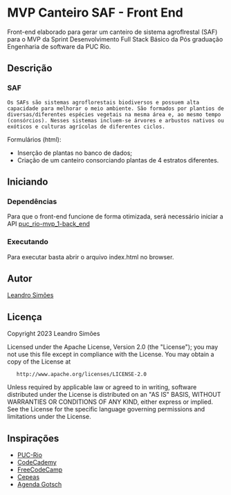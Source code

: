# MVP Canteiro SAF - Front End

Front-end elaborado para gerar um canteiro de sistema agroflrestal (SAF) para o MVP da Sprint Desenvolvimento Full Stack Básico da Pós graduação Engenharia de software da PUC Rio.

## Descrição

### SAF

    Os SAFs são sistemas agroflorestais biodiversos e possuem alta capacidade para melhorar o meio ambiente. São formados por plantios de diversas/diferentes espécies vegetais na mesma área e, ao mesmo tempo (consórcios). Nesses sistemas incluem-se árvores e arbustos nativos ou exóticos e culturas agrícolas de diferentes ciclos.

Formulários (html):
- Inserção de plantas no banco de dados;
- Criação de um canteiro consorciando plantas de 4 estratos diferentes.

## Iniciando

### Dependências

Para que o front-end funcione de forma otimizada, será necessário iniciar a API [puc_rio-mvp_1-back_end](https://github.com/Leandr0SmS/puc_rio-mvp_1-back_end)

### Executando

Para executar basta abrir o arquivo index.html no browser.

## Autor
 
[Leandro Simões](https://github.com/Leandr0SmS)

## Licença

   Copyright 2023 Leandro Simões

   Licensed under the Apache License, Version 2.0 (the "License");
   you may not use this file except in compliance with the License.
   You may obtain a copy of the License at

       http://www.apache.org/licenses/LICENSE-2.0

   Unless required by applicable law or agreed to in writing, software
   distributed under the License is distributed on an "AS IS" BASIS,
   WITHOUT WARRANTIES OR CONDITIONS OF ANY KIND, either express or implied.
   See the License for the specific language governing permissions and
   limitations under the License.

## Inspirações

* [PUC-Rio](https://www.puc-rio.br/index.html)
* [CodeCademy](https://www.codecademy.com/)
* [FreeCodeCamp](https://www.freecodecamp.org/learn/)
* [Cepeas](https://www.cepeas.org/)
* [Agenda Gotsch](https://agendagotsch.com/)

